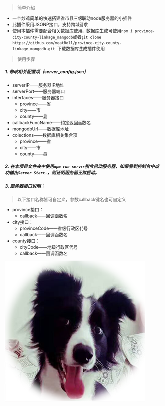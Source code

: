 > 简单介绍

* 一个炒鸡简单的快速搭建省市县三级联动node服务器的小插件
* 此插件采用JSONP接口，支持跨域请求
* 使用本插件需要配合相关数据库使用，数据库生成可使用`npm i province-city-county-linkage_mangodb`或者`git clone https://github.com/meatRoll/province-city-county-linkage_mangodb.git `下载数据库生成插件使用

> 使用步骤

##### 1. 修改相关配置项（server_config.json） 

* serverIP——服务器IP地址
* serverPort——服务器端口
* interfaces——服务器接口
  * province——省
  * city——市
  * county——县
* callbackFuncName——约定返回函数名
* mongodbUrl——数据库地址
* colections——数据库相关集合项
  * province——省
  * city——市
  * county——县
##### 2. 在本项目文件夹中使用`npm run server`指令启动服务器，如果看到控制台中成功输出`Server Start.`，则证明服务器正常启动。 

##### 3. 服务器接口说明：

> 以下接口名称皆可自定义，参数callback键名也可自定义

* province接口：
  * callback——回调函数名
* city接口：
  * provinceCode——省级行政区代号
  * callback——回调函数名
* county接口：
  * cityCode——地级行政区代号
  * callback——回调函数名

![](./images/meatroll.png)
